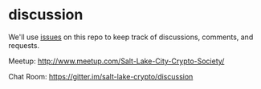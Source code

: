 discussion
==========

We'll use [issues](https://github.com/salt-lake-crypto/discussion/issues) on this repo to keep track of discussions, comments, and requests.

Meetup: http://www.meetup.com/Salt-Lake-City-Crypto-Society/

Chat Room: https://gitter.im/salt-lake-crypto/discussion
